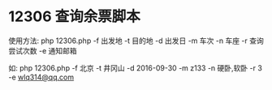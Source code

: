 # 12306  查询余票脚本

使用方法:  php 12306.php -f 出发地 -t 目的地 -d 出发日 -m 车次 -n 车座 -r 查询尝试次数 -e 通知邮箱

如:  php 12306.php -f 北京 -t 井冈山 -d 2016-09-30 -m z133 -n 硬卧,软卧 -r 3 -e wlq314@qq.com

